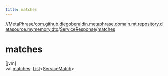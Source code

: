 ```yaml
---
title: matches
---
```

//[MetaPhrase](../../../index.html)/[com.github.diegoberaldin.metaphrase.domain.mt.repository.datasource.mymemory.dto](../index.html)/[ServiceResponse](index.html)/[matches](matches.html)



# matches



[jvm]\
val [matches](matches.html): [List](https://kotlinlang.org/api/latest/jvm/stdlib/kotlin.collections/-list/index.html)&lt;[ServiceMatch](../-service-match/index.html)&gt;




